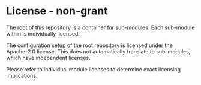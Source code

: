 # License - non-grant

The root of this repository is a container for sub-modules.
Each sub-module within is individually licensed.

The configuration setup of the root repository is licensed under the Apache-2.0 license.
This does not automatically translate to sub-modules, which have independent licenses.

Please refer to individual module licenses to determine exact licensing implications.
